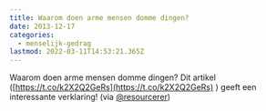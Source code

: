 ```yaml
---
title: Waarom doen arme mensen domme dingen?
date: 2013-12-17
categories:
  - menselijk-gedrag
lastmod: 2022-03-11T14:53:21.365Z
---
```


Waarom doen arme mensen domme dingen? Dit artikel ([https://t.co/k2X2Q2GeRs](https://t.co/k2X2Q2GeRs) ) geeft een interessante verklaring! (via [@resourcerer](https://twitter.com/@resourcerer))

